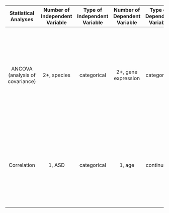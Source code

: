 
| Statistical Analyses | Number of  Independent Variable | Type of Independent Variable | Number of Dependent Variable | Type of Dependent Variable | Number of Control Variable | Type of Control Variable | Question answered by the Statistic | H0 | p vaule|Link to Paper |
|:-------------:|:---------:|:-----------:|:---------:|:-----------:|:----------:|:--------:|:------------------:|:-------:|:----------:|:-------:|
|ANCOVA (analysis of covariance)| 2+, species | categorical| 2+, gene expression  | categorical |1, age| continuous      | Is ASD associated with an excess of certain human-specific gene expressions during the cortical development?| The proportion of developmental gene expression profiles specific to humans is equal or less the proportion of expression of non-human primates (in the control group)|P < 0.01  | Disruption of an Evolutionarily Novel Synaptic Expression Pattern in Autism| 
|Correlation|1, ASD|categorical|1, age|continuous|Whether disease and control groups have different curves of age-dependent expression changes?|The age-related gene expressions are less likely affecting the disease groups rather than affecting the control group.|P < 0.078|Disruption of an Evolutionarily Novel Synaptic Expression Pattern in Autism|

